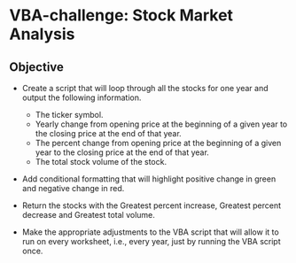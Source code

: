# VBA-challenge: Stock Market Analysis #

## Objective ##

* Create a script that will loop through all the stocks for one year and output the following information.

    * The ticker symbol.
    * Yearly change from opening price at the beginning of a given year to the closing price at the end of that year.
    * The percent change from opening price at the beginning of a given year to the closing price at the end of that year.
    * The total stock volume of the stock.
    
* Add conditional formatting that will highlight positive change in green and negative change in red.

* Return the stocks with the Greatest percent increase, Greatest percent decrease and Greatest total volume.

* Make the appropriate adjustments to the VBA script that will allow it to run on every worksheet, i.e., every year, just by running the VBA script once.


